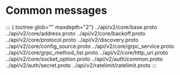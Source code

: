Common messages
===============

::: {.toctree glob="" maxdepth="2"}
../api/v2/core/base.proto ../api/v2/core/address.proto
../api/v2/core/backoff.proto ../api/v2/core/protocol.proto
../api/v2/discovery.proto ../api/v2/core/config\_source.proto
../api/v2/core/grpc\_service.proto
../api/v2/core/grpc\_method\_list.proto ../api/v2/core/http\_uri.proto
../api/v2/core/socket\_option.proto ../api/v2/auth/common.proto
../api/v2/auth/secret.proto ../api/v2/ratelimit/ratelimit.proto
:::
